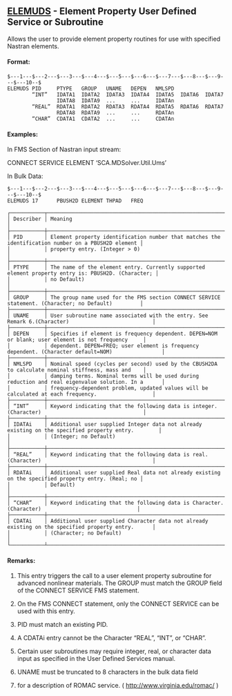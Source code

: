 ## [ELEMUDS](https://help.hexagonmi.com/bundle/MSC_Nastran_2022.4/page/Nastran_Combined_Book/qrg/bulkde/TOC.ELEMUDS.xhtml) - Element Property User Defined Service or Subroutine

Allows the user to provide element property routines for use with specified Nastran elements.

#### Format:

```nastran
$---1---$---2---$---3---$---4---$---5---$---6---$---7---$---8---$---9---$---10--$
ELEMUDS PID     PTYPE   GROUP   UNAME   DEPEN   NMLSPD                          
        “INT”   IDATA1  IDATA2  IDATA3  IDATA4  IDATA5  IDATA6  IDATA7          
                IDATA8  IDATA9  ...     ...     IDATAn                          
        “REAL”  RDATA1  RDATA2  RDATA3  RDATA4  RDATA5  RDATA6  RDATA7          
                RDATA8  RDATA9  ...     ...     RDATAn                          
        “CHAR”  CDATA1  CDATA2  ...     ...     CDATAn                          
```
#### Examples:

In FMS Section of Nastran input stream:

CONNECT SERVICE ELEMENT ‘SCA.MDSolver.Util.Ums’

In Bulk Data:

```nastran
$---1---$---2---$---3---$---4---$---5---$---6---$---7---$---8---$---9---$---10--$
ELEMUDS 17      PBUSH2D ELEMENT THPAD   FREQ                                    
```
```text
┌───────────┬────────────────────────────────────────────────────────────────────────────────────────────────────┐
│ Describer │ Meaning                                                                                            │
├───────────┼────────────────────────────────────────────────────────────────────────────────────────────────────┤
│ PID       │ Element property identification number that matches the identification number on a PBUSH2D element │
│           │ property entry. (Integer > 0)                                                                      │
├───────────┼────────────────────────────────────────────────────────────────────────────────────────────────────┤
│ PTYPE     │ The name of the element entry. Currently supported element property entry is: PBUSH2D. (Character; │
│           │ no Default)                                                                                        │
├───────────┼────────────────────────────────────────────────────────────────────────────────────────────────────┤
│ GROUP     │ The group name used for the FMS section CONNECT SERVICE statement. (Character; no Default)         │
├───────────┼────────────────────────────────────────────────────────────────────────────────────────────────────┤
│ UNAME     │ User subroutine name associated with the entry. See Remark 6.(Character)                           │
├───────────┼────────────────────────────────────────────────────────────────────────────────────────────────────┤
│ DEPEN     │ Specifies if element is frequency dependent. DEPEN=NOM or blank; user element is not frequency     │
│           │ dependent. DEPEN=FREQ; user element is frequency dependent. (Character default=NOM)                │
├───────────┼────────────────────────────────────────────────────────────────────────────────────────────────────┤
│ NMLSPD    │ Nominal speed (cycles per second) used by the CBUSH2DA to calculate nominal stiffness, mass and    │
│           │ damping terms. Nominal terms will be used during reduction and real eigenvalue solution. In a      │
│           │ frequency-dependent problem, updated values will be calculated at each frequency.                  │
├───────────┼────────────────────────────────────────────────────────────────────────────────────────────────────┤
│ “INT”     │ Keyword indicating that the following data is integer. (Character)                                 │
├───────────┼────────────────────────────────────────────────────────────────────────────────────────────────────┤
│ IDATAi    │ Additional user supplied Integer data not already existing on the specified property entry.        │
│           │ (Integer; no Default)                                                                              │
├───────────┼────────────────────────────────────────────────────────────────────────────────────────────────────┤
│ “REAL”    │ Keyword indicating that the following data is real. (Character)                                    │
├───────────┼────────────────────────────────────────────────────────────────────────────────────────────────────┤
│ RDATAi    │ Additional user supplied Real data not already existing on the specified property entry. (Real; no │
│           │ Default)                                                                                           │
├───────────┼────────────────────────────────────────────────────────────────────────────────────────────────────┤
│ “CHAR”    │ Keyword indicating that the following data is Character. (Character)                               │
├───────────┼────────────────────────────────────────────────────────────────────────────────────────────────────┤
│ CDATAi    │ Additional user supplied Character data not already existing on the specified property entry.      │
│           │ (Character; no Default)                                                                            │
└───────────┴────────────────────────────────────────────────────────────────────────────────────────────────────┘
```
#### Remarks:

1. This entry triggers the call to a user element property subroutine for advanced nonlinear materials. The GROUP must match the GROUP field of the CONNECT SERVICE FMS statement.

2. On the FMS CONNECT statement, only the CONNECT SERVICE can be used with this entry.

3. PID must match an existing PID.

4. A CDATAi entry cannot be the Character “REAL”, “INT”, or “CHAR”.

5. Certain user subroutines may require integer, real, or character data input as specified in the User Defined Services manual.

6. UNAME must be truncated to 8 characters in the bulk data field

7.    for a description of ROMAC service. ( http://www.virginia.edu/romac/ )

